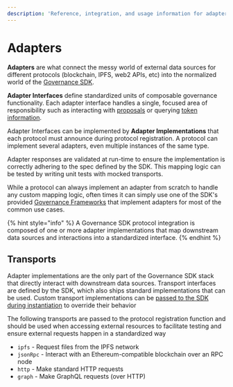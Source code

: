 ```yaml
---
description: 'Reference, integration, and usage information for adapters and transports.'
---
```


# Adapters

**Adapters** are what connect the messy world of external data sources for different protocols \(blockchain, IPFS, web2 APIs, etc\) into the normalized world of the [Governance SDK](../governance-sdk.md).

**Adapter Interfaces** define standardized units of composable governance functionality. Each adapter interface handles a single, focused area of responsibility such as interacting with [proposals](proposals-adapter.md) or querying [token information](token-adapter.md).

Adapter Interfaces can be implemented by **Adapter Implementations** that each protocol must announce during protocol registration. A protocol can implement several adapters, even multiple instances of the same type.

Adapter responses are validated at run-time to ensure the implementation is correctly adhering to the spec defined by the SDK. This mapping logic can be tested by writing unit tests with mocked transports.

While a protocol can always implement an adapter from scratch to handle any custom mapping logic, often times it can simply use one of the SDK's provided [Governance Frameworks](../governance-frameworks/) that implement adapters for most of the common use cases.

{% hint style="info" %}
A Governance SDK protocol integration is composed of one or more adapter implementations that map downstream data sources and interactions into a standardized interface.
{% endhint %}

## Transports

Adapter implementations are the only part of the Governance SDK stack that directly interact with downstream data sources. Transport interfaces are defined by the SDK, which also ships standard implementations that can be used. Custom transport implementations can be [passed to the SDK during instantiation](../quick-start.md#creating-the-sdk-instance) to override their behavior

The following transports are passed to the protocol registration function and should be used when accessing external resources to facilitate testing and ensure external requests happen in a standardized way

* `ipfs` - Request files from the IPFS network
* `jsonRpc` - Interact with an Ethereum-compatible blockchain over an RPC node
* `http` - Make standard HTTP requests
* `graph` - Make GraphQL requests \(over HTTP\)


